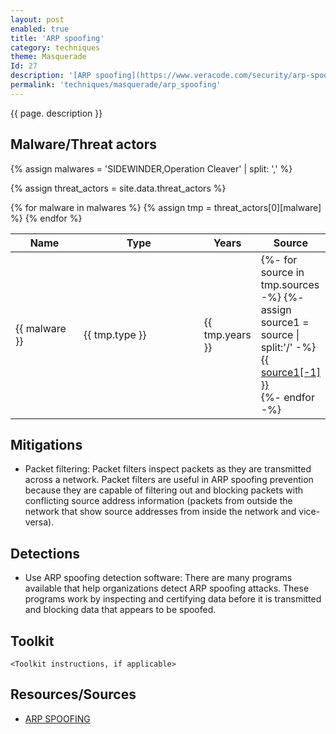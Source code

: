 ```yaml
---
layout: post
enabled: true
title: 'ARP spoofing'
category: techniques
theme: Masquerade
Id: 27
description: '[ARP spoofing](https://www.veracode.com/security/arp-spoofing) is a type of attack in which a malicious actor sends falsified ARP (Address Resolution Protocol) messages over a local area network. This results in the linking of an attacker’s MAC address with the IP address of a legitimate computer or server on the network. Once the attacker’s MAC address is connected to an authentic IP address, the attacker will begin receiving any data that is intended for that IP address. ARP spoofing can enable malicious parties to intercept, modify or even stop data in-transit. ARP spoofing attacks can only occur on local area networks that utilize the Address Resolution Protocol.'
permalink: 'techniques/masquerade/arp_spoofing'
---
```

{{ page. description }}

## Malware/Threat actors

{% assign malwares = 'SIDEWINDER,Operation Cleaver' | split: ',' %}

{% assign threat_actors = site.data.threat_actors %}

<div class="threat-actor-table">
<table>
    <colgroup>
        <col width="30%" />
        <col width="70%" />
    </colgroup>
    <thead>
        <tr class="header">
            <th>Name</th>
            <th>Type</th>
            <th>Years</th>
            <th>Source</th>
        </tr>
    </thead>
    <tbody>
        {% for malware in malwares %}
        <tr>
        {% assign tmp = threat_actors[0][malware] %}
            <td markdown="span">{{ malware }}</td>
            <td markdown="span">{{ tmp.type }}</td>
            <td markdown="span">{{ tmp.years }}</td>
            <td markdown="span">
                {%- for source in tmp.sources -%}
                    {%- assign source1 = source | split:'/' -%}
                    <a href="{{ source }}">{{ source1[-1] }}</a><br>
                {%- endfor -%}
            </td>
        </tr>
        {% endfor %}
    </tbody>
</table>
</div>

## Mitigations

* Packet filtering: Packet filters inspect packets as they are transmitted across a network. Packet filters are useful in ARP spoofing prevention because they are capable of filtering out and blocking packets with conflicting source address information (packets from outside the network that show source addresses from inside the network and vice-versa).

## Detections

* Use ARP spoofing detection software: There are many programs available that help organizations detect ARP spoofing attacks. These programs work by inspecting and certifying data before it is transmitted and blocking data that appears to be spoofed.

## Toolkit

`<Toolkit instructions, if applicable>`

## Resources/Sources

* [ARP SPOOFING](https://www.veracode.com/security/arp-spoofing)

